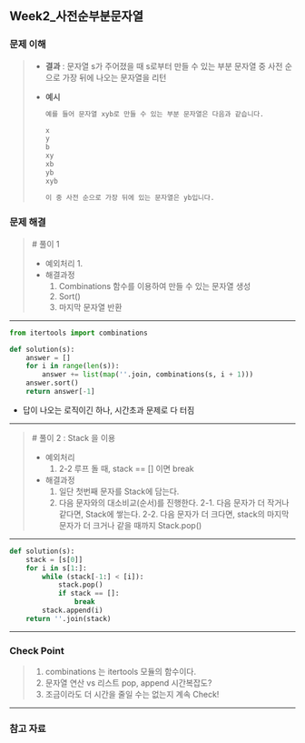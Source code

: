## Week2_사전순부분문자열



### 문제 이해

> - **결과**
>   : 문자열 s가 주어졌을 때 s로부터 만들 수 있는 부분 문자열 중 사전 순으로 가장 뒤에 나오는 문자열을 리턴
>
> - **예시**
>
>   ```markdown
>   예를 들어 문자열 xyb로 만들 수 있는 부분 문자열은 다음과 같습니다.
>   
>   x
>   y
>   b
>   xy
>   xb
>   yb
>   xyb
>   
>   이 중 사전 순으로 가장 뒤에 있는 문자열은 yb입니다.
>   ```
>



### 문제 해결

> \# 풀이 1
>
> - 예외처리
>   1. 
> - 해결과정
>   1. Combinations 함수를 이용하여 만들 수 있는 문자열 생성
>   2. Sort()
>   3. 마지막 문자열 반환

---

```python
from itertools import combinations

def solution(s):
    answer = []
    for i in range(len(s)):
        answer += list(map(''.join, combinations(s, i + 1)))
    answer.sort()
    return answer[-1]
```

- 답이 나오는 로직이긴 하나, 시간초과 문제로 다 터짐

---

> \# 풀이 2 : Stack 을 이용
>
> - 예외처리
>   1. 2-2 루프 돌 때, stack == [] 이면 break
> - 해결과정
>   1. 일단 첫번째 문자를 Stack에 담는다.
>   2. 다음 문자와의 대소비교(순서)를 진행한다.
>      2-1. 다음 문자가 더 작거나 같다면, Stack에 쌓는다.
>      2-2. 다음 문자가 더 크다면, 
>      stack의 마지막 문자가 더 크거나 같을 때까지 Stack.pop()

---

```python
def solution(s):
    stack = [s[0]]
    for i in s[1:]:
        while (stack[-1:] < [i]):
            stack.pop()
            if stack == []:
                break
        stack.append(i)
    return ''.join(stack)
```

---

### Check Point

> 1. combinations 는 itertools 모듈의 함수이다.
> 2. 문자열 연산 vs 리스트 pop, append 시간복잡도?
> 3. 조금이라도 더 시간을 줄일 수는 없는지 계속 Check!

---



### 참고 자료

